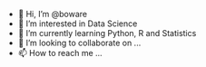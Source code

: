 - 👋 Hi, I’m @boware
- 👀 I’m interested in Data Science
- 🌱 I’m currently learning Python, R and Statistics
- 💞️ I’m looking to collaborate on ...
- 📫 How to reach me ...

<!---
boware/boware is a ✨ special ✨ repository because its `README.md` (this file) appears on your GitHub profile.
You can click the Preview link to take a look at your changes.
--->
